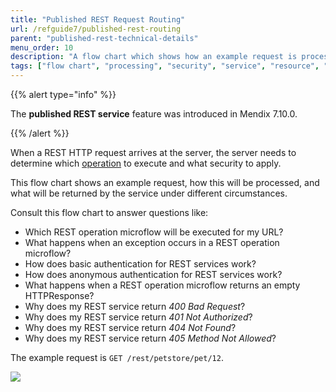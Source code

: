 ```yaml
---
title: "Published REST Request Routing"
url: /refguide7/published-rest-routing
parent: "published-rest-technical-details"
menu_order: 10
description: "A flow chart which shows how an example request is processed, what security is applied, and what is returned by the service."
tags: ["flow chart", "processing", "security", "service", "resource", "operation", "method", "authentication", "return code", "published REST"]
---
```


{{% alert type="info" %}}

The **published REST service** feature was introduced in Mendix 7.10.0.

{{% /alert %}}

When a REST HTTP request arrives at the server, the server needs to determine which [operation](published-rest-operation) to execute and what security to apply.

This flow chart shows an example request, how this will be processed, and what will be returned by the service under different circumstances.

Consult this flow chart to answer questions like:

* Which REST operation microflow will be executed for my URL?
* What happens when an exception occurs in a REST operation microflow?
* How does basic authentication for REST services work?
* How does anonymous authentication for REST services work?
* What happens when a REST operation microflow returns an empty HTTPResponse?
* Why does my REST service return _400 Bad Request_?
* Why does my REST service return _401 Not Authorized_?
* Why does my REST service return _404 Not Found_?
* Why does my REST service return _405 Method Not Allowed_?

The example request is `GET /rest/petstore/pet/12`.

![](attachments/published-rest-service/determine-operation.png)
